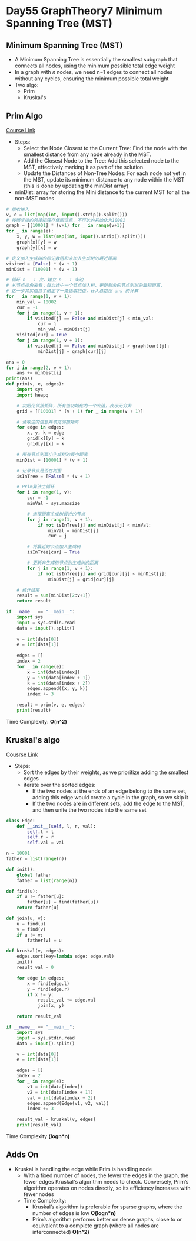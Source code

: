 # Day55 GraphTheory7 Minimum Spanning Tree (MST)

## Minimum Spanning Tree (MST)
- A Minimum Spanning Tree is essentially the smallest subgraph that connects all nodes, using the minimum possible total edge weight
- In a graph with 𝑛 nodes, we need n−1 edges to connect all nodes without any cycles, ensuring the minimum possible total weight
- Two algo:
  - Prim
  - Kruskal's

##  Prim Algo
[Course Link](https://www.programmercarl.com/kamacoder/0053.%E5%AF%BB%E5%AE%9D-prim.html#%E8%A7%A3%E9%A2%98%E6%80%9D%E8%B7%AF)
- Steps:
  - Select the Node Closest to the Current Tree: Find the node with the smallest distance from any node already in the MST.
  - Add the Closest Node to the Tree: Add this selected node to the MST, effectively marking it as part of the solution.
  - Update the Distances of Non-Tree Nodes: For each node not yet in the MST, update its minimum distance to any node within the MST (this is done by updating the minDist array)
- minDist: array for storing the Mini distance to the current MST for all the non-MST nodes
```python
# 接收输入
v, e = list(map(int, input().strip().split()))
# 按照常规的邻接矩阵存储图信息，不可达的初始化为10001
graph = [[10001] * (v+1) for _ in range(v+1)]
for _ in range(e):
    x, y, w = list(map(int, input().strip().split()))
    graph[x][y] = w
    graph[y][x] = w

# 定义加入生成树的标记数组和未加入生成树的最近距离
visited = [False] * (v + 1)
minDist = [10001] * (v + 1)

# 循环 n - 1 次，建立 n - 1 条边
# 从节点视角来看：每次选中一个节点加入树，更新剩余的节点到树的最短距离，
# 这一步其实蕴含了确定下一条选取的边，计入总路程 ans 的计算
for _ in range(1, v + 1):
    min_val = 10002
    cur = -1
    for j in range(1, v + 1):
        if visited[j] == False and minDist[j] < min_val:
            cur = j
            min_val = minDist[j]
    visited[cur] = True
    for j in range(1, v + 1):
        if visited[j] == False and minDist[j] > graph[cur][j]:
            minDist[j] = graph[cur][j]

ans = 0
for i in range(2, v + 1):
    ans += minDist[i]
print(ans)
def prim(v, e, edges):
    import sys
    import heapq

    # 初始化邻接矩阵，所有值初始化为一个大值，表示无穷大
    grid = [[10001] * (v + 1) for _ in range(v + 1)]

    # 读取边的信息并填充邻接矩阵
    for edge in edges:
        x, y, k = edge
        grid[x][y] = k
        grid[y][x] = k

    # 所有节点到最小生成树的最小距离
    minDist = [10001] * (v + 1)

    # 记录节点是否在树里
    isInTree = [False] * (v + 1)

    # Prim算法主循环
    for i in range(1, v):
        cur = -1
        minVal = sys.maxsize

        # 选择距离生成树最近的节点
        for j in range(1, v + 1):
            if not isInTree[j] and minDist[j] < minVal:
                minVal = minDist[j]
                cur = j

        # 将最近的节点加入生成树
        isInTree[cur] = True

        # 更新非生成树节点到生成树的距离
        for j in range(1, v + 1):
            if not isInTree[j] and grid[cur][j] < minDist[j]:
                minDist[j] = grid[cur][j]

    # 统计结果
    result = sum(minDist[2:v+1])
    return result

if __name__ == "__main__":
    import sys
    input = sys.stdin.read
    data = input().split()
    
    v = int(data[0])
    e = int(data[1])
    
    edges = []
    index = 2
    for _ in range(e):
        x = int(data[index])
        y = int(data[index + 1])
        k = int(data[index + 2])
        edges.append((x, y, k))
        index += 3

    result = prim(v, e, edges)
    print(result)

```
Time Complexity: **O(n^2)**

##   Kruskal's algo
[Cousrse Link](https://www.programmercarl.com/kamacoder/0053.%E5%AF%BB%E5%AE%9D-Kruskal.html#%E8%A7%A3%E9%A2%98%E6%80%9D%E8%B7%AF)
- Steps:
  - Sort the edges by their weights, as we prioritize adding the smallest edges
  - iterate over the sorted edges:
    - If the two nodes at the ends of an edge belong to the same set, adding this edge would create a cycle in the graph, so we skip it
    - If the two nodes are in different sets, add the edge to the MST, and then unite the two nodes into the same set
```python
class Edge:
    def __init__(self, l, r, val):
        self.l = l
        self.r = r
        self.val = val

n = 10001
father = list(range(n))

def init():
    global father
    father = list(range(n))

def find(u):
    if u != father[u]:
        father[u] = find(father[u])
    return father[u]

def join(u, v):
    u = find(u)
    v = find(v)
    if u != v:
        father[v] = u

def kruskal(v, edges):
    edges.sort(key=lambda edge: edge.val)
    init()
    result_val = 0

    for edge in edges:
        x = find(edge.l)
        y = find(edge.r)
        if x != y:
            result_val += edge.val
            join(x, y)

    return result_val

if __name__ == "__main__":
    import sys
    input = sys.stdin.read
    data = input().split()

    v = int(data[0])
    e = int(data[1])

    edges = []
    index = 2
    for _ in range(e):
        v1 = int(data[index])
        v2 = int(data[index + 1])
        val = int(data[index + 2])
        edges.append(Edge(v1, v2, val))
        index += 3

    result_val = kruskal(v, edges)
    print(result_val)
```
Time Complexity **(logn*n)**  

## Adds On
- Kruskal is handling the edge while Prim is handling node
  - With a fixed number of nodes, the fewer the edges in the graph, the fewer edges Kruskal's algorithm needs to check. Conversely, Prim’s algorithm operates on nodes directly, so its efficiency increases with fewer nodes
  - Time Complexity:
    - Kruskal’s algorithm is preferable for sparse graphs, where the number of edges is low **O(logn*n)** 
    - Prim’s algorithm performs better on dense graphs, close to or equivalent to a complete graph (where all nodes are interconnected) **O(n^2)**
